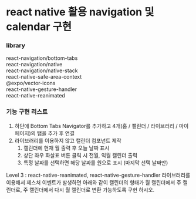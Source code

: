 # react native 활용 navigation 및 calendar 구현

### library

react-navigation/bottom-tabs<br/>
react-navigation/native<br/>
react-navigation/native-stack<br/>
react-native-safe-area-context<br/>
@expo/vector-icons<br/>
react-native-gesture-handler<br/>
react-native-reanimated

### 기능 구현 리스트

1.  하단에 Bottom Tabs Navigator를 추가하고 4개(홈 / 캘린더 / 라이브러리 / 마이페이지)의 탭을 추가 후 연결
2.  라이브러리를 이용하지 않고 캘린더 컴포넌트 제작
    1.  캘린더에 현재 월 출력 후 오늘 날짜 표시
    2.  상단 좌우 화살표 버튼 클릭 시 전월, 익월 캘린더 출력
    3.  특정 날짜를 선택하면 해당 날짜를 원으로 표시 (마지막 선택 날짜만)

Level 3 : react-native-reanimated, react-native-gesture-handler 라이브러리를 이용해서 제스처 이벤트가 발생하면 아래와 같이 캘린더의 형태가 월 캘린더에서 주 캘린더로, 주 캘린더에서 다시 월 캘린더로 변환 가능하도록 구현 하시오.
